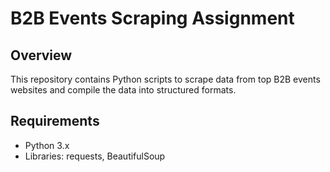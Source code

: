 # B2B Events Scraping Assignment

## Overview

This repository contains Python scripts to scrape data from top B2B events websites and compile the data into structured formats.

## Requirements

- Python 3.x
- Libraries: requests, BeautifulSoup


